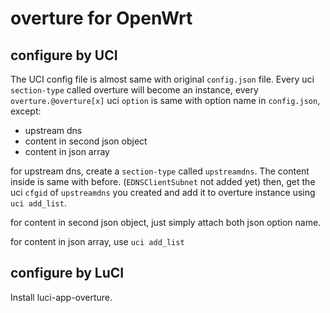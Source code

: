 overture for OpenWrt
=====

configure by UCI
-----------
The UCI config file is almost same with original `config.json` file.
Every uci `section-type` called overture will become an instance, every `overture.@overture[x]` uci `option` is same with option name in `config.json`, except:
  * upstream dns
  * content in second json object
  * content in json array 

for upstream dns, create a `section-type` called `upstreamdns`. The content inside is same with before. (`EDNSClientSubnet` not added yet)
then, get the uci `cfgid` of `upstreamdns` you created and add it to overture instance using `uci add_list`.

for content in second json object, just simply attach both json option name.

for content in json array, use `uci add_list`

configure by LuCI
----------
Install luci-app-overture.
